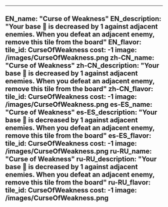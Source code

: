 ---

EN_name: "Curse of Weakness"
EN_description: "Your base 🔸 is decreased by 1 against adjacent enemies. When you defeat an adjacent enemy, remove this tile from the board"
EN_flavor: 
tile_id: CurseOfWeakness
cost: -1
image: /images/CurseOfWeakness.png
zh-CN_name: "Curse of Weakness"
zh-CN_description: "Your base 🔸 is decreased by 1 against adjacent enemies. When you defeat an adjacent enemy, remove this tile from the board"
zh-CN_flavor: 
tile_id: CurseOfWeakness
cost: -1
image: /images/CurseOfWeakness.png
es-ES_name: "Curse of Weakness"
es-ES_description: "Your base 🔸 is decreased by 1 against adjacent enemies. When you defeat an adjacent enemy, remove this tile from the board"
es-ES_flavor: 
tile_id: CurseOfWeakness
cost: -1
image: /images/CurseOfWeakness.png
ru-RU_name: "Curse of Weakness"
ru-RU_description: "Your base 🔸 is decreased by 1 against adjacent enemies. When you defeat an adjacent enemy, remove this tile from the board"
ru-RU_flavor: 
tile_id: CurseOfWeakness
cost: -1
image: /images/CurseOfWeakness.png
---